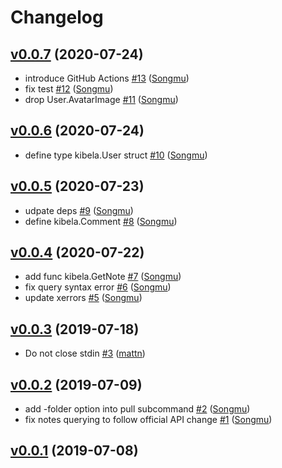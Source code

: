 # Changelog

## [v0.0.7](https://github.com/Songmu/kibelasync/compare/v0.0.6...v0.0.7) (2020-07-24)

* introduce GitHub Actions [#13](https://github.com/Songmu/kibelasync/pull/13) ([Songmu](https://github.com/Songmu))
* fix test [#12](https://github.com/Songmu/kibelasync/pull/12) ([Songmu](https://github.com/Songmu))
* drop User.AvatarImage [#11](https://github.com/Songmu/kibelasync/pull/11) ([Songmu](https://github.com/Songmu))

## [v0.0.6](https://github.com/Songmu/kibelasync/compare/v0.0.5...v0.0.6) (2020-07-24)

* define type kibela.User struct [#10](https://github.com/Songmu/kibelasync/pull/10) ([Songmu](https://github.com/Songmu))

## [v0.0.5](https://github.com/Songmu/kibelasync/compare/v0.0.4...v0.0.5) (2020-07-23)

* udpate deps [#9](https://github.com/Songmu/kibelasync/pull/9) ([Songmu](https://github.com/Songmu))
* define kibela.Comment [#8](https://github.com/Songmu/kibelasync/pull/8) ([Songmu](https://github.com/Songmu))

## [v0.0.4](https://github.com/Songmu/kibelasync/compare/v0.0.3...v0.0.4) (2020-07-22)

* add func kibela.GetNote [#7](https://github.com/Songmu/kibelasync/pull/7) ([Songmu](https://github.com/Songmu))
* fix query syntax error [#6](https://github.com/Songmu/kibelasync/pull/6) ([Songmu](https://github.com/Songmu))
* update xerrors [#5](https://github.com/Songmu/kibelasync/pull/5) ([Songmu](https://github.com/Songmu))

## [v0.0.3](https://github.com/Songmu/kibelasync/compare/v0.0.2...v0.0.3) (2019-07-18)

* Do not close stdin [#3](https://github.com/Songmu/kibelasync/pull/3) ([mattn](https://github.com/mattn))

## [v0.0.2](https://github.com/Songmu/kibelasync/compare/v0.0.1...v0.0.2) (2019-07-09)

* add -folder option into pull subcommand [#2](https://github.com/Songmu/kibelasync/pull/2) ([Songmu](https://github.com/Songmu))
* fix notes querying to follow official API change [#1](https://github.com/Songmu/kibelasync/pull/1) ([Songmu](https://github.com/Songmu))

## [v0.0.1](https://github.com/Songmu/kibelasync/compare/0eb7d167cf80...v0.0.1) (2019-07-08)

